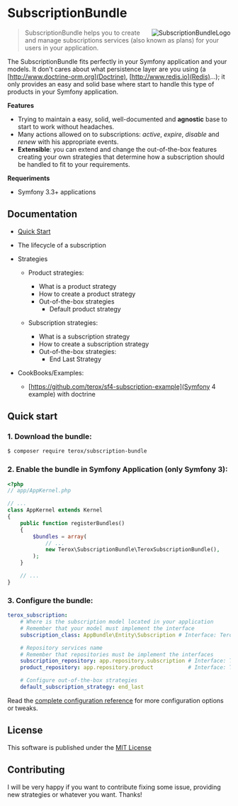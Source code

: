 SubscriptionBundle
==================

<img src="https://raw.githubusercontent.com/terox/SubscriptionBundle/master/doc/images/SubscriptionBundleLogo.png" alt="SubscriptionBundleLogo" align="right">

> SubscriptionBundle helps you to create and manage subscriptions services (also known as plans) for your users in your application.

The SubscriptionBundle fits perfectly in your Symfony application and your models. It don't cares about what persistence
layer are you using (a [http://www.doctrine-orm.org](Doctrine), [http://www.redis.io](Redis)...); it only provides an easy 
and solid base where start to handle this type of products in your Symfony application.

**Features**
 * Trying to maintain a easy, solid, well-documented and **agnostic** base to start to work without headaches.
 * Many actions allowed on to subscriptions: *active*, *expire*, *disable* and *renew* with his appropriate events.
 * **Extensible**: you can extend and change the out-of-the-box features creating your own strategies that determine how 
 a subscription should be handled to fit to your requirements.

**Requeriments**
 * Symfony 3.3+ applications
 
Documentation
-------------
* [Quick Start](#quick-start)
* The lifecycle of a subscription
* Strategies
    * Product strategies:
        * What is a product strategy
        * How to create a product strategy
        * Out-of-the-box strategies
            * Default product strategy
            
    * Subscription strategies:
        * What is a subscription strategy
        * How to create a subscription strategy
        * Out-of-the-box strategies:
            * End Last Strategy

* CookBooks/Examples:
    * [https://github.com/terox/sf4-subscription-example](Symfony 4 example) with doctrine

Quick start
-----------

### 1. Download the bundle:

```bash
$ composer require terox/subscription-bundle
```

### 2. Enable the bundle in Symfony Application (only Symfony 3):

```php
<?php
// app/AppKernel.php

// ...
class AppKernel extends Kernel
{
    public function registerBundles()
    {
        $bundles = array(
            // ...
            new Terox\SubscriptionBundle\TeroxSubscriptionBundle(),
        );
    }

    // ...
}
```

### 3. Configure the bundle:

```yaml
terox_subscription:
    # Where is the subscription model located in your application
    # Remember that your model must implement the interface
    subscription_class: AppBundle\Entity\Subscription # Interface: Terox\SubscriptionBundle\Model\SubscriptionInterface

    # Repository services name
    # Remember that repositories must be implement the interfaces
    subscription_repository: app.repository.subscription # Interface: Terox\SubscriptionBundle\Repository\SubscriptionRepositoryInterface
    product_repository: app.repository.product           # Interface: Terox\SubscriptionBundle\Repository\ProductRepositoryInterface

    # Configure out-of-the-box strategies
    default_subscription_strategy: end_last
```
Read the [complete configuration reference](https://github.com/terox/SubscriptionBundle/blob/master/doc/ReferenceConfig.md) for more configuration options or tweaks.

License
-------

This software is published under the [MIT License](https://github.com/terox/SubscriptionBundle/master/LICENSE.md)

Contributing
------------

I will be very happy if you want to contribute fixing some issue, providing new strategies or whatever you want. Thanks!
